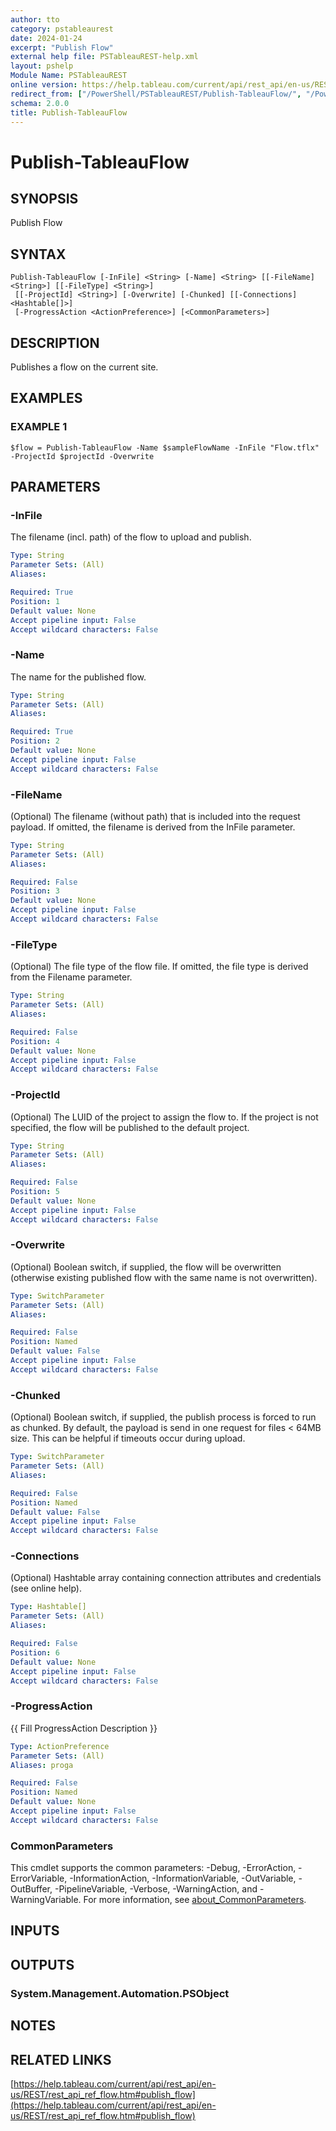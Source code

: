 ```yaml
---
author: tto
category: pstableaurest
date: 2024-01-24
excerpt: "Publish Flow"
external help file: PSTableauREST-help.xml
layout: pshelp
Module Name: PSTableauREST
online version: https://help.tableau.com/current/api/rest_api/en-us/REST/rest_api_ref_flow.htm#publish_flow
redirect_from: ["/PowerShell/PSTableauREST/Publish-TableauFlow/", "/PowerShell/PSTableauREST/publish-tableauflow/", "/PowerShell/publish-tableauflow/"]
schema: 2.0.0
title: Publish-TableauFlow
---
```


# Publish-TableauFlow

## SYNOPSIS
Publish Flow

## SYNTAX

```
Publish-TableauFlow [-InFile] <String> [-Name] <String> [[-FileName] <String>] [[-FileType] <String>]
 [[-ProjectId] <String>] [-Overwrite] [-Chunked] [[-Connections] <Hashtable[]>]
 [-ProgressAction <ActionPreference>] [<CommonParameters>]
```

## DESCRIPTION
Publishes a flow on the current site.

## EXAMPLES

### EXAMPLE 1
```
$flow = Publish-TableauFlow -Name $sampleFlowName -InFile "Flow.tflx" -ProjectId $projectId -Overwrite
```

## PARAMETERS

### -InFile
The filename (incl.
path) of the flow to upload and publish.

```yaml
Type: String
Parameter Sets: (All)
Aliases:

Required: True
Position: 1
Default value: None
Accept pipeline input: False
Accept wildcard characters: False
```

### -Name
The name for the published flow.

```yaml
Type: String
Parameter Sets: (All)
Aliases:

Required: True
Position: 2
Default value: None
Accept pipeline input: False
Accept wildcard characters: False
```

### -FileName
(Optional) The filename (without path) that is included into the request payload.
If omitted, the filename is derived from the InFile parameter.

```yaml
Type: String
Parameter Sets: (All)
Aliases:

Required: False
Position: 3
Default value: None
Accept pipeline input: False
Accept wildcard characters: False
```

### -FileType
(Optional) The file type of the flow file.
If omitted, the file type is derived from the Filename parameter.

```yaml
Type: String
Parameter Sets: (All)
Aliases:

Required: False
Position: 4
Default value: None
Accept pipeline input: False
Accept wildcard characters: False
```

### -ProjectId
(Optional) The LUID of the project to assign the flow to.
If the project is not specified, the flow will be published to the default project.

```yaml
Type: String
Parameter Sets: (All)
Aliases:

Required: False
Position: 5
Default value: None
Accept pipeline input: False
Accept wildcard characters: False
```

### -Overwrite
(Optional) Boolean switch, if supplied, the flow will be overwritten (otherwise existing published flow with the same name is not overwritten).

```yaml
Type: SwitchParameter
Parameter Sets: (All)
Aliases:

Required: False
Position: Named
Default value: False
Accept pipeline input: False
Accept wildcard characters: False
```

### -Chunked
(Optional) Boolean switch, if supplied, the publish process is forced to run as chunked.
By default, the payload is send in one request for files \< 64MB size.
This can be helpful if timeouts occur during upload.

```yaml
Type: SwitchParameter
Parameter Sets: (All)
Aliases:

Required: False
Position: Named
Default value: False
Accept pipeline input: False
Accept wildcard characters: False
```

### -Connections
(Optional) Hashtable array containing connection attributes and credentials (see online help).

```yaml
Type: Hashtable[]
Parameter Sets: (All)
Aliases:

Required: False
Position: 6
Default value: None
Accept pipeline input: False
Accept wildcard characters: False
```

### -ProgressAction
{{ Fill ProgressAction Description }}

```yaml
Type: ActionPreference
Parameter Sets: (All)
Aliases: proga

Required: False
Position: Named
Default value: None
Accept pipeline input: False
Accept wildcard characters: False
```

### CommonParameters
This cmdlet supports the common parameters: -Debug, -ErrorAction, -ErrorVariable, -InformationAction, -InformationVariable, -OutVariable, -OutBuffer, -PipelineVariable, -Verbose, -WarningAction, and -WarningVariable. For more information, see [about_CommonParameters](http://go.microsoft.com/fwlink/?LinkID=113216).

## INPUTS

## OUTPUTS

### System.Management.Automation.PSObject
## NOTES

## RELATED LINKS

[https://help.tableau.com/current/api/rest_api/en-us/REST/rest_api_ref_flow.htm#publish_flow](https://help.tableau.com/current/api/rest_api/en-us/REST/rest_api_ref_flow.htm#publish_flow)


